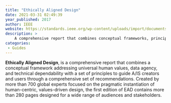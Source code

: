 ```yaml
---
title: "Ethically Aligned Design"
date: 2021-03-31 02:49:39
year_published: 2017
author: IEEE
website: https://standards.ieee.org/wp-content/uploads/import/documents/other/ead_v2.pdf/
description: >
    A comprehensive report that combines conceptual frameworks, principles and recommendations to support the ethical design process.
categories:
 - Guides
---
```


**Ethically Aligned Design**, is a comprehensive report that combines a conceptual framework addressing universal human values, data agency, and technical dependability with a set of principles to guide A/IS creators and users through a comprehensive set of recommendations. Created by more than 700 global experts focused on the pragmatic instantiation of human-centric, values-driven design, the first edition of EAD contains more than 280 pages designed for a wide range of audiences and stakeholders.
